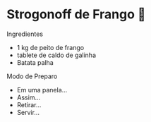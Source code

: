  # Strogonoff de Frango :chicken:

Ingredientes

 - 1 kg de peito de frango
 - tablete de caldo de galinha
 - Batata palha

Modo de Preparo

 - Em uma panela...
 - Assim...
 - Retirar...
 - Servir...